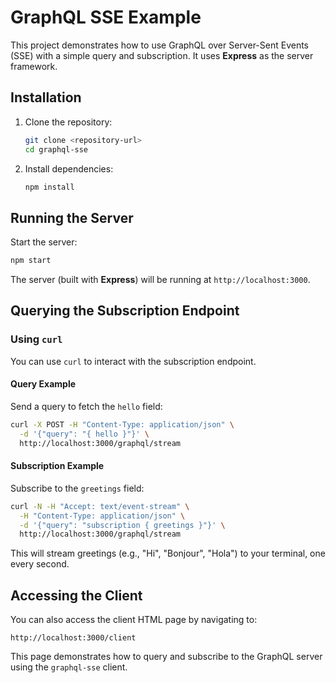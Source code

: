 # GraphQL SSE Example

This project demonstrates how to use GraphQL over Server-Sent Events (SSE) with a simple query and subscription. It uses **Express** as the server framework.

## Installation

1. Clone the repository:
   ```bash
   git clone <repository-url>
   cd graphql-sse
   ```

2. Install dependencies:
   ```bash
   npm install
   ```

## Running the Server

Start the server:
```bash
npm start
```

The server (built with **Express**) will be running at `http://localhost:3000`.

## Querying the Subscription Endpoint

### Using `curl`

You can use `curl` to interact with the subscription endpoint.

#### Query Example
Send a query to fetch the `hello` field:
```bash
curl -X POST -H "Content-Type: application/json" \
  -d '{"query": "{ hello }"}' \
  http://localhost:3000/graphql/stream
```

#### Subscription Example
Subscribe to the `greetings` field:
```bash
curl -N -H "Accept: text/event-stream" \
  -H "Content-Type: application/json" \
  -d '{"query": "subscription { greetings }"}' \
  http://localhost:3000/graphql/stream
```

This will stream greetings (e.g., "Hi", "Bonjour", "Hola") to your terminal, one every second.

## Accessing the Client

You can also access the client HTML page by navigating to:
```
http://localhost:3000/client
```

This page demonstrates how to query and subscribe to the GraphQL server using the `graphql-sse` client.